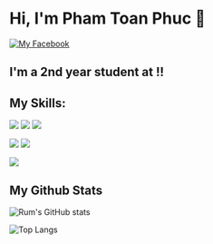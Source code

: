 # Hi, I'm Pham Toan Phuc 👋 



[![My Facebook](https://img.shields.io/badge/Facebook-1877F2?style=for-the-badge&logo=facebook&logoColor=white)](https://www.facebook.com/ptpratnik)

## I'm a 2nd year student at !!


## My Skills:

<img src = "https://img.shields.io/badge/C%2B%2B-00599C?style=for-the-badge&logo=c%2B%2B&logoColor=white"> <img src = "https://img.shields.io/badge/Java-ED8B00?style=for-the-badge&logo=java&logoColor=white"> <img src = "https://img.shields.io/badge/JavaScript-323330?style=for-the-badge&logo=javascript&logoColor=F7DF1E"> 

<img src = "https://img.shields.io/badge/Laravel-FF2D20?style=for-the-badge&logo=laravel&logoColor=white"> <img src = "https://img.shields.io/badge/Postman-FF6C37?style=for-the-badge&logo=Postman&logoColor=white">

<img src = "https://img.shields.io/badge/GIT-E44C30?style=for-the-badge&logo=git&logoColor=white">


## My Github Stats
![Rum's GitHub stats](https://github-readme-stats.vercel.app/api?username=ratnikproryz&theme=cobalt2&show_icons=true&include_all_commits=true)

![Top Langs](https://github-readme-stats.vercel.app/api/top-langs/?username=ratnikproryz&langs_count=10&layout=compact)
